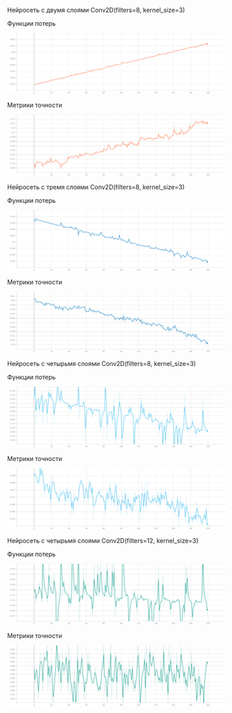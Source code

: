 Нейросеть с двумя слоями Conv2D(filters=8, kernel_size=3)

Функции потерь 

![Image alt](https://github.com/samsdimko/SMOMI2/blob/master/Los_1.png)

Метрики точности

![Image alt](https://github.com/samsdimko/SMOMI2/blob/master/Acc_1.png)

Нейросеть с тремя слоями Conv2D(filters=8, kernel_size=3)

Функции потерь 

![Image alt](https://github.com/samsdimko/SMOMI2/blob/master/Los_2.png)

Метрики точности

![Image alt](https://github.com/samsdimko/SMOMI2/blob/master/Acc_2.png)

Нейросеть с четырьмя слоями Conv2D(filters=8, kernel_size=3) 

Функции потерь 

![Image alt](https://github.com/samsdimko/SMOMI2/blob/master/Los_3.png)

Метрики точности

![Image alt](https://github.com/samsdimko/SMOMI2/blob/master/Acc_3.png)

Нейросеть с четырьмя слоями Conv2D(filters=12, kernel_size=3) 

Функции потерь 

![Image alt](https://github.com/samsdimko/SMOMI2/blob/master/Los_4.png)

Метрики точности

![Image alt](https://github.com/samsdimko/SMOMI2/blob/master/Acc_4.png)